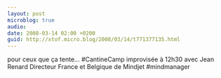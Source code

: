 ```yaml
---
layout: post
microblog: true
audio: 
date: 2008-03-14 02:00 +0200
guid: http://xtof.micro.blog/2008/03/14/t771377135.html
---
```

pour ceux que ça tente... #CantineCamp improvisée à 12h30 avec Jean Renard Directeur France et Belgique de Mindjet #mindmanager
